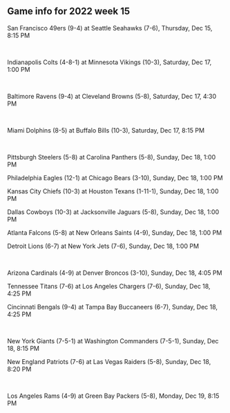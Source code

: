 ## Game info for 2022 week 15
San Francisco 49ers (9-4) at Seattle Seahawks (7-6), Thursday, Dec 15, 8:15 PM


<br/>

Indianapolis Colts (4-8-1) at Minnesota Vikings (10-3), Saturday, Dec 17, 1:00 PM


<br/>

Baltimore Ravens (9-4) at Cleveland Browns (5-8), Saturday, Dec 17, 4:30 PM


<br/>

Miami Dolphins (8-5) at Buffalo Bills (10-3), Saturday, Dec 17, 8:15 PM


<br/>

Pittsburgh Steelers (5-8) at Carolina Panthers (5-8), Sunday, Dec 18, 1:00 PM

Philadelphia Eagles (12-1) at Chicago Bears (3-10), Sunday, Dec 18, 1:00 PM

Kansas City Chiefs (10-3) at Houston Texans (1-11-1), Sunday, Dec 18, 1:00 PM

Dallas Cowboys (10-3) at Jacksonville Jaguars (5-8), Sunday, Dec 18, 1:00 PM

Atlanta Falcons (5-8) at New Orleans Saints (4-9), Sunday, Dec 18, 1:00 PM

Detroit Lions (6-7) at New York Jets (7-6), Sunday, Dec 18, 1:00 PM


<br/>

Arizona Cardinals (4-9) at Denver Broncos (3-10), Sunday, Dec 18, 4:05 PM

Tennessee Titans (7-6) at Los Angeles Chargers (7-6), Sunday, Dec 18, 4:25 PM

Cincinnati Bengals (9-4) at Tampa Bay Buccaneers (6-7), Sunday, Dec 18, 4:25 PM


<br/>

New York Giants (7-5-1) at Washington Commanders (7-5-1), Sunday, Dec 18, 8:15 PM

New England Patriots (7-6) at Las Vegas Raiders (5-8), Sunday, Dec 18, 8:20 PM


<br/>

Los Angeles Rams (4-9) at Green Bay Packers (5-8), Monday, Dec 19, 8:15 PM

